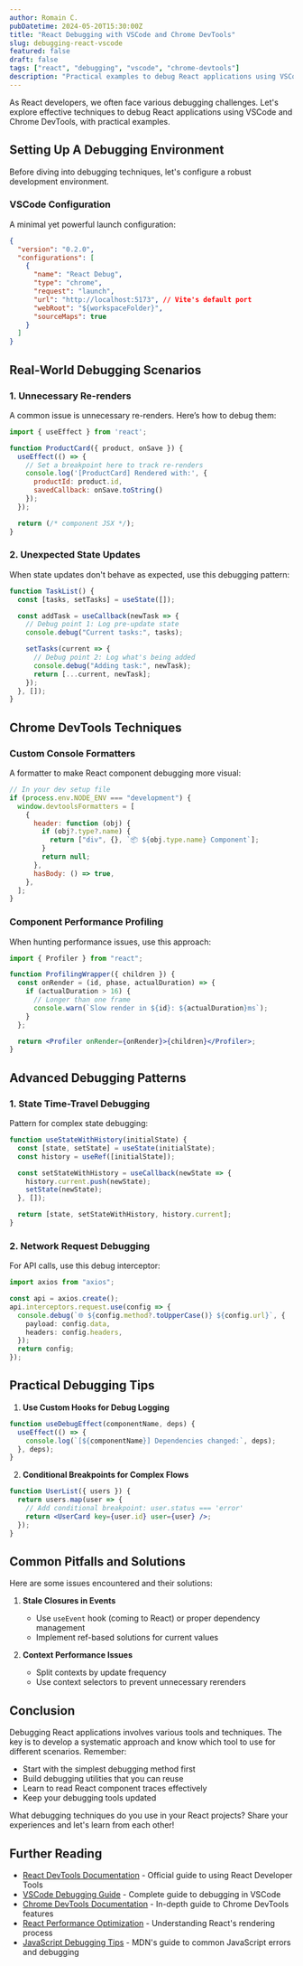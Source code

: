 ```yaml
---
author: Romain C.
pubDatetime: 2024-05-20T15:30:00Z
title: "React Debugging with VSCode and Chrome DevTools"
slug: debugging-react-vscode
featured: false
draft: false
tags: ["react", "debugging", "vscode", "chrome-devtools"]
description: "Practical examples to debug React applications using VSCode and Chrome DevTools."
---
```


As React developers, we often face various debugging challenges. Let's explore effective techniques to debug React applications using VSCode and Chrome DevTools, with practical examples.

## Setting Up A Debugging Environment

Before diving into debugging techniques, let's configure a robust development environment.

### VSCode Configuration

A minimal yet powerful launch configuration:

```json
{
  "version": "0.2.0",
  "configurations": [
    {
      "name": "React Debug",
      "type": "chrome",
      "request": "launch",
      "url": "http://localhost:5173", // Vite's default port
      "webRoot": "${workspaceFolder}",
      "sourceMaps": true
    }
  ]
}
```

## Real-World Debugging Scenarios

### 1. Unnecessary Re-renders

A common issue is unnecessary re-renders. Here’s how to debug them:

```jsx
import { useEffect } from 'react';

function ProductCard({ product, onSave }) {
  useEffect(() => {
    // Set a breakpoint here to track re-renders
    console.log('[ProductCard] Rendered with:', {
      productId: product.id,
      savedCallback: onSave.toString()
    });
  });

  return (/* component JSX */);
}
```

### 2. Unexpected State Updates

When state updates don't behave as expected, use this debugging pattern:

```jsx
function TaskList() {
  const [tasks, setTasks] = useState([]);

  const addTask = useCallback(newTask => {
    // Debug point 1: Log pre-update state
    console.debug("Current tasks:", tasks);

    setTasks(current => {
      // Debug point 2: Log what's being added
      console.debug("Adding task:", newTask);
      return [...current, newTask];
    });
  }, []);
}
```

## Chrome DevTools Techniques

### Custom Console Formatters

A formatter to make React component debugging more visual:

```javascript
// In your dev setup file
if (process.env.NODE_ENV === "development") {
  window.devtoolsFormatters = [
    {
      header: function (obj) {
        if (obj?.type?.name) {
          return ["div", {}, `📦 ${obj.type.name} Component`];
        }
        return null;
      },
      hasBody: () => true,
    },
  ];
}
```

### Component Performance Profiling

When hunting performance issues, use this approach:

```jsx
import { Profiler } from "react";

function ProfilingWrapper({ children }) {
  const onRender = (id, phase, actualDuration) => {
    if (actualDuration > 16) {
      // Longer than one frame
      console.warn(`Slow render in ${id}: ${actualDuration}ms`);
    }
  };

  return <Profiler onRender={onRender}>{children}</Profiler>;
}
```

## Advanced Debugging Patterns

### 1. State Time-Travel Debugging

Pattern for complex state debugging:

```jsx
function useStateWithHistory(initialState) {
  const [state, setState] = useState(initialState);
  const history = useRef([initialState]);

  const setStateWithHistory = useCallback(newState => {
    history.current.push(newState);
    setState(newState);
  }, []);

  return [state, setStateWithHistory, history.current];
}
```

### 2. Network Request Debugging

For API calls, use this debug interceptor:

```typescript
import axios from "axios";

const api = axios.create();
api.interceptors.request.use(config => {
  console.debug(`🌐 ${config.method?.toUpperCase()} ${config.url}`, {
    payload: config.data,
    headers: config.headers,
  });
  return config;
});
```

## Practical Debugging Tips

1. **Use Custom Hooks for Debug Logging**

```jsx
function useDebugEffect(componentName, deps) {
  useEffect(() => {
    console.log(`[${componentName}] Dependencies changed:`, deps);
  }, deps);
}
```

2. **Conditional Breakpoints for Complex Flows**

```jsx
function UserList({ users }) {
  return users.map(user => {
    // Add conditional breakpoint: user.status === 'error'
    return <UserCard key={user.id} user={user} />;
  });
}
```

## Common Pitfalls and Solutions

Here are some issues encountered and their solutions:

1. **Stale Closures in Events**

   - Use `useEvent` hook (coming to React) or proper dependency management
   - Implement ref-based solutions for current values

2. **Context Performance Issues**
   - Split contexts by update frequency
   - Use context selectors to prevent unnecessary rerenders

## Conclusion

Debugging React applications involves various tools and techniques. The key is to develop a systematic approach and know which tool to use for different scenarios. Remember:

- Start with the simplest debugging method first
- Build debugging utilities that you can reuse
- Learn to read React component traces effectively
- Keep your debugging tools updated

What debugging techniques do you use in your React projects? Share your experiences and let's learn from each other!

## Further Reading

- [React DevTools Documentation](https://react.dev/learn/react-developer-tools) - Official guide to using React Developer Tools
- [VSCode Debugging Guide](https://code.visualstudio.com/docs/editor/debugging) - Complete guide to debugging in VSCode
- [Chrome DevTools Documentation](https://developer.chrome.com/docs/devtools/) - In-depth guide to Chrome DevTools features
- [React Performance Optimization](https://react.dev/learn/render-and-commit) - Understanding React's rendering process
- [JavaScript Debugging Tips](https://developer.mozilla.org/en-US/docs/Web/JavaScript/Reference/Errors) - MDN's guide to common JavaScript errors and debugging
